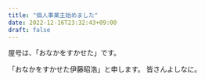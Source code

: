 ```yaml
---
title: "個人事業主始めました"
date: 2022-12-16T23:32:43+09:00
draft: false
---
```

屋号は、「おなかをすかせた」です。
<!--more-->

「おなかをすかせた伊藤昭浩」と申します。
皆さんよしなに。
